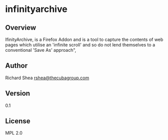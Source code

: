 infinityarchive
==============
Overview
-------
IfinityArchive, is a Firefox Addon and is a tool to capture the contents of web pages which utilise an 'infinite scroll' and so do not lend themselves to a conventional 'Save As' approach",

Author
-----
Richard Shea
rshea@thecubagroup.com

Version
-----
0.1

License
------
MPL 2.0
